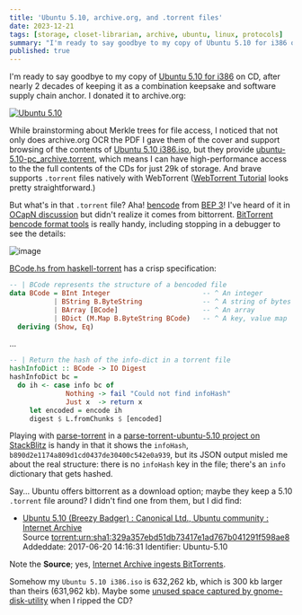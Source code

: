 ```yaml
---
title: 'Ubuntu 5.10, archive.org, and .torrent files'
date: 2023-12-21
tags: [storage, closet-librarian, archive, ubuntu, linux, protocols]
summary: "I'm ready to say goodbye to my copy of Ubuntu 5.10 for i386 on CD, after nearly 2 decades of keeping it as a combination keepsake and software supply chain anchor."
published: true
---
```


I'm ready to say goodbye to my copy of [Ubuntu 5.10 for i386](https://archive.org/details/ubuntu-5.10-pc) on CD, after nearly 2 decades of keeping it as a combination keepsake and software supply chain anchor. I donated it to archive.org:

[![Ubuntu 5.10](https://ia804507.us.archive.org/14/items/ubuntu-5.10-pc/__ia_thumb.jpg)](https://archive.org/details/ubuntu-5.10-pc)

While brainstorming about Merkle trees for file access, I noticed that not only does archive.org OCR the PDF I gave them of the cover and support browsing of the contents of [Ubuntu 5.10 i386.iso](https://ia904507.us.archive.org/view_archive.php?archive=/14/items/ubuntu-5.10-pc/Ubuntu%205.10%20i386.iso), but they provide [ubuntu-5.10-pc_archive.torrent](https://archive.org/download/ubuntu-5.10-pc/ubuntu-5.10-pc_archive.torrent), which means I can have high-performance access to the the full contents of the CDs for just 29k of storage. And brave supports `.torrent` files natively with WebTorrent ([WebTorrent Tutorial](https://webtorrent.io/intro) looks pretty straightforward.)

But what's in that `.torrent` file? Aha! [bencode](https://en.wikipedia.org/wiki/Bencode) from [BEP 3](https://www.bittorrent.org/beps/bep_0003.html#bencoding)! I've heard of it in [OCapN discussion](https://github.com/ocapn/ocapn/issues/1#issuecomment-819652299)
but didn't realize it comes from bittorrent. [BitTorrent bencode format tools](https://www.nayuki.io/page/bittorrent-bencode-format-tools) is really handy, including stopping in a debugger to see the details:

![image](https://github.com/dckc/madmode-blog/assets/150986/39fc8f12-4679-4fe3-91df-30814143c001)

[BCode.hs from haskell-torrent](https://github.com/johngunderman/haskell-torrent/blob/0385d0d4af9778053317d2b7725ef027ae870daf/src/Protocol/BCode.hs#L60-L65) has a crisp specification:

```hs
-- | BCode represents the structure of a bencoded file
data BCode = BInt Integer                       -- ^ An integer
           | BString B.ByteString               -- ^ A string of bytes
           | BArray [BCode]                     -- ^ An array
           | BDict (M.Map B.ByteString BCode)   -- ^ A key, value map
  deriving (Show, Eq)
```

...

```hs
-- | Return the hash of the info-dict in a torrent file
hashInfoDict :: BCode -> IO Digest
hashInfoDict bc =
  do ih <- case info bc of
              Nothing -> fail "Could not find infoHash"
              Just x  -> return x
     let encoded = encode ih
     digest $ L.fromChunks $ [encoded]
```

Playing with [parse-torrent](https://www.npmjs.com/package/parse-torrent) in a [parse\-torrent\-ubuntu\-5\.10 project on StackBlitz](https://stackblitz.com/edit/stackblitz-starters-gcvlq7) is handy in that it shows the `infoHash`, `b890d2e1174a809d1cd0437de30400c542e0a939`, but its JSON output misled me about the real structure: there is no `infoHash` key in the file; there's an `info` dictionary that gets hashed.

Say... Ubuntu offers bittorrent as a download option; maybe they keep a 5.10 `.torrent` file around? I didn't find one from them, but I did find:

- [Ubuntu 5\.10 \(Breezy Badger\) : Canonical Ltd\., Ubuntu community : Internet Archive](https://archive.org/details/Ubuntu-5.10)  
   Source [torrent:urn:sha1:329a357ebd51db73417e1ad767b041291f598ae8](https://archive.org/search.php?query=source%3A%22torrent%3Aurn%3Asha1%3A329a357ebd51db73417e1ad767b041291f598ae8%22)
  Addeddate: 2017-06-20 14:16:31
  Identifier: Ubuntu-5.10

Note the **Source**; yes, [Internet Archive ingests BitTorrents](https://help.archive.org/help/archive-bittorrents/).

Somehow my `Ubuntu 5.10 i386.iso` is 632,262 kb, which is 300 kb larger than theirs (631,962 kb). Maybe some [unused space captured by gnome-disk-utility](https://gitlab.gnome.org/GNOME/gnome-disk-utility/-/issues/321) when I ripped the CD?
